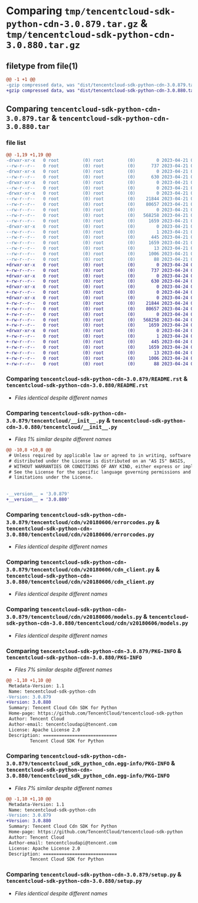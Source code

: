 # Comparing `tmp/tencentcloud-sdk-python-cdn-3.0.879.tar.gz` & `tmp/tencentcloud-sdk-python-cdn-3.0.880.tar.gz`

## filetype from file(1)

```diff
@@ -1 +1 @@
-gzip compressed data, was "dist/tencentcloud-sdk-python-cdn-3.0.879.tar", last modified: Fri Apr 21 00:38:48 2023, max compression
+gzip compressed data, was "dist/tencentcloud-sdk-python-cdn-3.0.880.tar", last modified: Mon Apr 24 02:51:14 2023, max compression
```

## Comparing `tencentcloud-sdk-python-cdn-3.0.879.tar` & `tencentcloud-sdk-python-cdn-3.0.880.tar`

### file list

```diff
@@ -1,19 +1,19 @@
-drwxr-xr-x   0 root         (0) root         (0)        0 2023-04-21 00:38:48.000000 tencentcloud-sdk-python-cdn-3.0.879/
--rw-r--r--   0 root         (0) root         (0)      737 2023-04-21 00:38:48.000000 tencentcloud-sdk-python-cdn-3.0.879/README.rst
-drwxr-xr-x   0 root         (0) root         (0)        0 2023-04-21 00:38:48.000000 tencentcloud-sdk-python-cdn-3.0.879/tencentcloud/
--rw-r--r--   0 root         (0) root         (0)      630 2023-04-21 00:38:48.000000 tencentcloud-sdk-python-cdn-3.0.879/tencentcloud/__init__.py
-drwxr-xr-x   0 root         (0) root         (0)        0 2023-04-21 00:38:48.000000 tencentcloud-sdk-python-cdn-3.0.879/tencentcloud/cdn/
--rw-r--r--   0 root         (0) root         (0)        0 2023-04-21 00:38:48.000000 tencentcloud-sdk-python-cdn-3.0.879/tencentcloud/cdn/__init__.py
-drwxr-xr-x   0 root         (0) root         (0)        0 2023-04-21 00:38:48.000000 tencentcloud-sdk-python-cdn-3.0.879/tencentcloud/cdn/v20180606/
--rw-r--r--   0 root         (0) root         (0)    21844 2023-04-21 00:38:48.000000 tencentcloud-sdk-python-cdn-3.0.879/tencentcloud/cdn/v20180606/errorcodes.py
--rw-r--r--   0 root         (0) root         (0)    80657 2023-04-21 00:38:48.000000 tencentcloud-sdk-python-cdn-3.0.879/tencentcloud/cdn/v20180606/cdn_client.py
--rw-r--r--   0 root         (0) root         (0)        0 2023-04-21 00:38:48.000000 tencentcloud-sdk-python-cdn-3.0.879/tencentcloud/cdn/v20180606/__init__.py
--rw-r--r--   0 root         (0) root         (0)   568258 2023-04-21 00:38:48.000000 tencentcloud-sdk-python-cdn-3.0.879/tencentcloud/cdn/v20180606/models.py
--rw-r--r--   0 root         (0) root         (0)     1659 2023-04-21 00:38:48.000000 tencentcloud-sdk-python-cdn-3.0.879/PKG-INFO
-drwxr-xr-x   0 root         (0) root         (0)        0 2023-04-21 00:38:48.000000 tencentcloud-sdk-python-cdn-3.0.879/tencentcloud_sdk_python_cdn.egg-info/
--rw-r--r--   0 root         (0) root         (0)        1 2023-04-21 00:38:48.000000 tencentcloud-sdk-python-cdn-3.0.879/tencentcloud_sdk_python_cdn.egg-info/dependency_links.txt
--rw-r--r--   0 root         (0) root         (0)      445 2023-04-21 00:38:48.000000 tencentcloud-sdk-python-cdn-3.0.879/tencentcloud_sdk_python_cdn.egg-info/SOURCES.txt
--rw-r--r--   0 root         (0) root         (0)     1659 2023-04-21 00:38:48.000000 tencentcloud-sdk-python-cdn-3.0.879/tencentcloud_sdk_python_cdn.egg-info/PKG-INFO
--rw-r--r--   0 root         (0) root         (0)       13 2023-04-21 00:38:48.000000 tencentcloud-sdk-python-cdn-3.0.879/tencentcloud_sdk_python_cdn.egg-info/top_level.txt
--rw-r--r--   0 root         (0) root         (0)     1006 2023-04-21 00:38:48.000000 tencentcloud-sdk-python-cdn-3.0.879/setup.py
--rw-r--r--   0 root         (0) root         (0)       88 2023-04-21 00:38:48.000000 tencentcloud-sdk-python-cdn-3.0.879/setup.cfg
+drwxr-xr-x   0 root         (0) root         (0)        0 2023-04-24 02:51:14.000000 tencentcloud-sdk-python-cdn-3.0.880/
+-rw-r--r--   0 root         (0) root         (0)      737 2023-04-24 02:51:14.000000 tencentcloud-sdk-python-cdn-3.0.880/README.rst
+drwxr-xr-x   0 root         (0) root         (0)        0 2023-04-24 02:51:14.000000 tencentcloud-sdk-python-cdn-3.0.880/tencentcloud/
+-rw-r--r--   0 root         (0) root         (0)      630 2023-04-24 02:51:14.000000 tencentcloud-sdk-python-cdn-3.0.880/tencentcloud/__init__.py
+drwxr-xr-x   0 root         (0) root         (0)        0 2023-04-24 02:51:14.000000 tencentcloud-sdk-python-cdn-3.0.880/tencentcloud/cdn/
+-rw-r--r--   0 root         (0) root         (0)        0 2023-04-24 02:51:14.000000 tencentcloud-sdk-python-cdn-3.0.880/tencentcloud/cdn/__init__.py
+drwxr-xr-x   0 root         (0) root         (0)        0 2023-04-24 02:51:14.000000 tencentcloud-sdk-python-cdn-3.0.880/tencentcloud/cdn/v20180606/
+-rw-r--r--   0 root         (0) root         (0)    21844 2023-04-24 02:51:14.000000 tencentcloud-sdk-python-cdn-3.0.880/tencentcloud/cdn/v20180606/errorcodes.py
+-rw-r--r--   0 root         (0) root         (0)    80657 2023-04-24 02:51:14.000000 tencentcloud-sdk-python-cdn-3.0.880/tencentcloud/cdn/v20180606/cdn_client.py
+-rw-r--r--   0 root         (0) root         (0)        0 2023-04-24 02:51:14.000000 tencentcloud-sdk-python-cdn-3.0.880/tencentcloud/cdn/v20180606/__init__.py
+-rw-r--r--   0 root         (0) root         (0)   568258 2023-04-24 02:51:14.000000 tencentcloud-sdk-python-cdn-3.0.880/tencentcloud/cdn/v20180606/models.py
+-rw-r--r--   0 root         (0) root         (0)     1659 2023-04-24 02:51:14.000000 tencentcloud-sdk-python-cdn-3.0.880/PKG-INFO
+drwxr-xr-x   0 root         (0) root         (0)        0 2023-04-24 02:51:14.000000 tencentcloud-sdk-python-cdn-3.0.880/tencentcloud_sdk_python_cdn.egg-info/
+-rw-r--r--   0 root         (0) root         (0)        1 2023-04-24 02:51:14.000000 tencentcloud-sdk-python-cdn-3.0.880/tencentcloud_sdk_python_cdn.egg-info/dependency_links.txt
+-rw-r--r--   0 root         (0) root         (0)      445 2023-04-24 02:51:14.000000 tencentcloud-sdk-python-cdn-3.0.880/tencentcloud_sdk_python_cdn.egg-info/SOURCES.txt
+-rw-r--r--   0 root         (0) root         (0)     1659 2023-04-24 02:51:14.000000 tencentcloud-sdk-python-cdn-3.0.880/tencentcloud_sdk_python_cdn.egg-info/PKG-INFO
+-rw-r--r--   0 root         (0) root         (0)       13 2023-04-24 02:51:14.000000 tencentcloud-sdk-python-cdn-3.0.880/tencentcloud_sdk_python_cdn.egg-info/top_level.txt
+-rw-r--r--   0 root         (0) root         (0)     1006 2023-04-24 02:51:14.000000 tencentcloud-sdk-python-cdn-3.0.880/setup.py
+-rw-r--r--   0 root         (0) root         (0)       88 2023-04-24 02:51:14.000000 tencentcloud-sdk-python-cdn-3.0.880/setup.cfg
```

### Comparing `tencentcloud-sdk-python-cdn-3.0.879/README.rst` & `tencentcloud-sdk-python-cdn-3.0.880/README.rst`

 * *Files identical despite different names*

### Comparing `tencentcloud-sdk-python-cdn-3.0.879/tencentcloud/__init__.py` & `tencentcloud-sdk-python-cdn-3.0.880/tencentcloud/__init__.py`

 * *Files 1% similar despite different names*

```diff
@@ -10,8 +10,8 @@
 # Unless required by applicable law or agreed to in writing, software
 # distributed under the License is distributed on an "AS IS" BASIS,
 # WITHOUT WARRANTIES OR CONDITIONS OF ANY KIND, either express or implied.
 # See the License for the specific language governing permissions and
 # limitations under the License.
 
 
-__version__ = '3.0.879'
+__version__ = '3.0.880'
```

### Comparing `tencentcloud-sdk-python-cdn-3.0.879/tencentcloud/cdn/v20180606/errorcodes.py` & `tencentcloud-sdk-python-cdn-3.0.880/tencentcloud/cdn/v20180606/errorcodes.py`

 * *Files identical despite different names*

### Comparing `tencentcloud-sdk-python-cdn-3.0.879/tencentcloud/cdn/v20180606/cdn_client.py` & `tencentcloud-sdk-python-cdn-3.0.880/tencentcloud/cdn/v20180606/cdn_client.py`

 * *Files identical despite different names*

### Comparing `tencentcloud-sdk-python-cdn-3.0.879/tencentcloud/cdn/v20180606/models.py` & `tencentcloud-sdk-python-cdn-3.0.880/tencentcloud/cdn/v20180606/models.py`

 * *Files identical despite different names*

### Comparing `tencentcloud-sdk-python-cdn-3.0.879/PKG-INFO` & `tencentcloud-sdk-python-cdn-3.0.880/PKG-INFO`

 * *Files 7% similar despite different names*

```diff
@@ -1,10 +1,10 @@
 Metadata-Version: 1.1
 Name: tencentcloud-sdk-python-cdn
-Version: 3.0.879
+Version: 3.0.880
 Summary: Tencent Cloud Cdn SDK for Python
 Home-page: https://github.com/TencentCloud/tencentcloud-sdk-python
 Author: Tencent Cloud
 Author-email: tencentcloudapi@tencent.com
 License: Apache License 2.0
 Description: ============================
         Tencent Cloud SDK for Python
```

### Comparing `tencentcloud-sdk-python-cdn-3.0.879/tencentcloud_sdk_python_cdn.egg-info/PKG-INFO` & `tencentcloud-sdk-python-cdn-3.0.880/tencentcloud_sdk_python_cdn.egg-info/PKG-INFO`

 * *Files 7% similar despite different names*

```diff
@@ -1,10 +1,10 @@
 Metadata-Version: 1.1
 Name: tencentcloud-sdk-python-cdn
-Version: 3.0.879
+Version: 3.0.880
 Summary: Tencent Cloud Cdn SDK for Python
 Home-page: https://github.com/TencentCloud/tencentcloud-sdk-python
 Author: Tencent Cloud
 Author-email: tencentcloudapi@tencent.com
 License: Apache License 2.0
 Description: ============================
         Tencent Cloud SDK for Python
```

### Comparing `tencentcloud-sdk-python-cdn-3.0.879/setup.py` & `tencentcloud-sdk-python-cdn-3.0.880/setup.py`

 * *Files identical despite different names*

